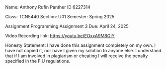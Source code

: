 Name:			Anthony Rufin
Panther ID		6227314

Class:			TCN5440
Section:		U01
Semester:		Spring 2025

Assignment		Programming Assignment 3
Due:			April 24, 2025

Video Recording link:  https://youtu.be/EOxxA9M8GIY 

Honesty Statement: 	I have done this assignment completely on my own. I have not copied it, nor have I given my solution to anyone else. 
			I understand that if I am involved in plagiarism or cheating I will receive the penalty specified in the FIU regulations. 
